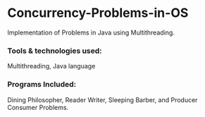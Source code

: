 # Concurrency-Problems-in-OS
Implementation of Problems in Java using Multithreading.

### Tools & technologies used: 
Multithreading, Java language    
### Programs Included:
Dining Philosopher, Reader Writer, Sleeping Barber, and Producer Consumer Problems.    
